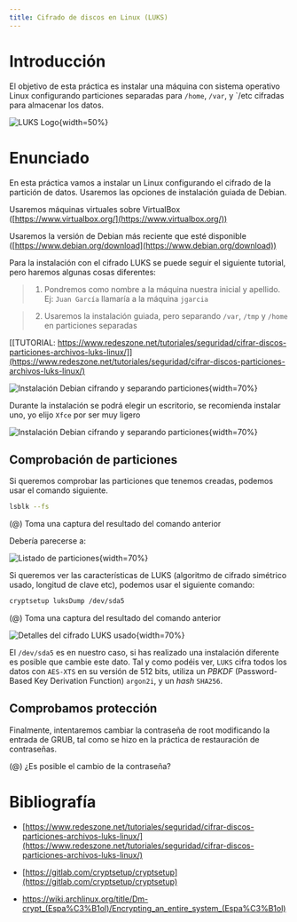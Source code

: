 ```yaml
---
title: Cifrado de discos en Linux (LUKS)
---
```


<!-- Tomada de curso seguridad del CEFIRE 2020 -->

# Introducción

El objetivo de esta práctica es instalar una máquina con sistema operativo Linux configurando particiones separadas para `/home`, `/var`, y `/etc cifradas para almacenar los datos.

![LUKS Logo](img/DebianLUKS/luks-logo.png){width=50%}

# Enunciado

En esta práctica vamos a instalar un Linux configurando el cifrado de la partición de datos. Usaremos las opciones de instalación guiada de Debian.

Usaremos máquinas virtuales sobre VirtualBox ([https://www.virtualbox.org/](https://www.virtualbox.org/))

Usaremos la versión de Debian más reciente que esté disponible ([https://www.debian.org/download](https://www.debian.org/download))

Para la instalación con el cifrado LUKS se puede seguir el siguiente tutorial, pero haremos algunas cosas diferentes:

> 1. Pondremos como nombre a la máquina nuestra inicial y apellido. Ej: `Juan García` llamaría a la máquina `jgarcia`

> 2. Usaremos la instalación guiada, pero separando `/var`, `/tmp` y `/home` en particiones separadas


[[TUTORIAL: https://www.redeszone.net/tutoriales/seguridad/cifrar-discos-particiones-archivos-luks-linux/]](https://www.redeszone.net/tutoriales/seguridad/cifrar-discos-particiones-archivos-luks-linux/)

![Instalación Debian cifrando y separando particiones](img/DebianLUKS/1-particiones.png){width=70%}

Durante la instalación se podrá elegir un escritorio, se recomienda instalar uno, yo elijo `Xfce` por ser muy ligero 

![Instalación Debian cifrando y separando particiones](img/DebianLUKS/2-escritorio.png){width=70%}





## Comprobación de particiones

Si queremos comprobar las particiones que tenemos creadas, podemos usar el comando siguiente.

```sh
lsblk --fs
```

(@) Toma una captura del resultado del comando anterior

Debería parecerse a:

![Listado de particiones](img/DebianLUKS/3-particiones.png){width=70%}



Si queremos ver las características de LUKS (algoritmo de cifrado simétrico usado, longitud de clave etc), podemos usar el siguiente comando:

```sh
cryptsetup luksDump /dev/sda5
```

(@) Toma una captura del resultado del comando anterior


![Detalles del cifrado LUKS usado](img/DebianLUKS/4-detallesLUKS.png){width=70%}


El `/dev/sda5` es en nuestro caso, si has realizado una instalación diferente es posible que cambie este dato. Tal y como podéis ver, `LUKS` cifra todos los datos con `AES-XTS` en su versión de 512 bits, utiliza un *PBKDF* (Password-Based Key Derivation Function) `argon2i`, y un *hash* `SHA256`.

## Comprobamos protección

Finalmente, intentaremos cambiar la contraseña de root modificando la entrada de GRUB, tal como se hizo en la práctica de restauración de contraseñas.

(@) ¿Es posible el cambio de la contraseña?

# Bibliografía

* [https://www.redeszone.net/tutoriales/seguridad/cifrar-discos-particiones-archivos-luks-linux/](https://www.redeszone.net/tutoriales/seguridad/cifrar-discos-particiones-archivos-luks-linux/)

* [https://gitlab.com/cryptsetup/cryptsetup](https://gitlab.com/cryptsetup/cryptsetup)

- https://wiki.archlinux.org/title/Dm-crypt_(Espa%C3%B1ol)/Encrypting_an_entire_system_(Espa%C3%B1ol)